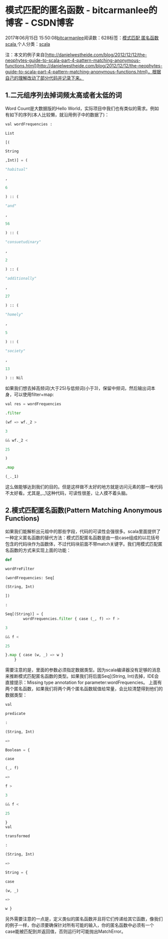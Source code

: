 
# 模式匹配的匿名函数 - bitcarmanlee的博客 - CSDN博客


2017年06月15日 15:50:08[bitcarmanlee](https://me.csdn.net/bitcarmanlee)阅读数：628标签：[模式匹配																](https://so.csdn.net/so/search/s.do?q=模式匹配&t=blog)[匿名函数																](https://so.csdn.net/so/search/s.do?q=匿名函数&t=blog)[scala																](https://so.csdn.net/so/search/s.do?q=scala&t=blog)[
							](https://so.csdn.net/so/search/s.do?q=匿名函数&t=blog)[
																					](https://so.csdn.net/so/search/s.do?q=模式匹配&t=blog)个人分类：[scala																](https://blog.csdn.net/bitcarmanlee/article/category/6211331)
[
																								](https://so.csdn.net/so/search/s.do?q=模式匹配&t=blog)


注：本文的例子来自[http://danielwestheide.com/blog/2012/12/12/the-neophytes-guide-to-scala-part-4-pattern-matching-anonymous-functions.html](http://danielwestheide.com/blog/2012/12/12/the-neophytes-guide-to-scala-part-4-pattern-matching-anonymous-functions.html)，根据自己的理解改动了部分代码并记录下来。
## 1.二元组序列去掉词频太高或者太低的词
Word Count是大数据版的Hello World，实际项目中我们也有类似的需求。例如有如下的序列(本人比较懒，就沿用例子中的数据了)：
```python
val wordFrequencies :
```
```python
List
```
```python
[(
```
```python
String
```
```python
,Int)] = (
```
```python
"habitual"
```
```python
,
```
```python
6
```
```python
) :: (
```
```python
"and"
```
```python
,
```
```python
56
```
```python
) :: (
```
```python
"consuetudinary"
```
```python
,
```
```python
2
```
```python
) :: (
```
```python
"additionally"
```
```python
,
```
```python
27
```
```python
) :: (
```
```python
"homely"
```
```python
,
```
```python
5
```
```python
) :: (
```
```python
"society"
```
```python
,
```
```python
13
```
```python
) :: Nil
```
如果我们想去掉高频词(大于25)与低频词(小于3)，保留中频词，然后输出词本身，可以使用filter+map:
```python
val res = wordFrequencies
```
```python
.filter
```
```python
(wf => wf._2 >
```
```python
3
```
```python
&& wf._2 <
```
```python
25
```
```python
)
```
```python
.map
```
```python
(_._1)
```
这么做能够达到我们的目的。但是这样做不太好的地方就是访问元素的那一堆代码不太好看。尤其是_._1这种代码，可读性很差，让人摸不着头脑。
## 2.模式匹配匿名函数(Pattern Matching Anonymous Functions)
如果我们能解析出元祖中的那些字段，代码的可读性会强很多。scala里面提供了一种定义匿名函数的替代方法：模式匹配匿名函数是由一些case组成的以花括号包含的代码块作为函数体，不过代码块前面不带match关键字。我们用模式匹配匿名函数的方式来实现上面的功能：
```python
def
```
```python
wordFreFilter
```
```python
(wordFrequencies: Seq[
```
```python
(String, Int)
```
```python
])
```
```python
:
```
```python
Seq[(String)] = {
        wordFrequencies.filter { case (_, f) => f >
```
```python
3
```
```python
&& f <
```
```python
25
```
```python
}.map { case (w, _) => w }
    }
```
需要注意的是，里面的参数必须指定数据类型。因为scala编译器没有足够的消息来推断模式匹配匿名函数的类型。如果我们将后面Seq[(String, Int)去掉，IDE会直接提示：Missing type annotation for parameter:wordFrequencies。
上面有两个匿名函数，如果我们将两个两个匿名函数赋值给常量，会比较清楚得到他们的数据类型：
```python
val
```
```python
predicate
```
```python
:
```
```python
(String, Int)
```
```python
=>
```
```python
Boolean = {
```
```python
case
```
```python
(_, f)
```
```python
=>
```
```python
f >
```
```python
3
```
```python
&& f <
```
```python
25
```
```python
}
val
```
```python
transformed
```
```python
:
```
```python
(String, Int)
```
```python
=>
```
```python
String = {
```
```python
case
```
```python
(w, _)
```
```python
=>
```
```python
w }
```
另外需要注意的一点是，定义类似的匿名函数并且将它们传递给其它函数，像我们的例子一样，你必须要确保针对所有可能的输入，你的匿名函数中必须有一个case能被匹配到并返回值，否则运行时可能抛出MatchError。

